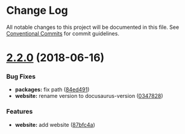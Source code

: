 # Change Log

All notable changes to this project will be documented in this file.
See [Conventional Commits](https://conventionalcommits.org) for commit guidelines.

<a name="2.2.0"></a>
# [2.2.0](https://github.com/proofdict/proofdict/compare/v2.1.1...v2.2.0) (2018-06-16)


### Bug Fixes

* **packages:** fix path ([84ed491](https://github.com/proofdict/proofdict/commit/84ed491))
* **website:** rename version to docusaurus-version ([0347828](https://github.com/proofdict/proofdict/commit/0347828))


### Features

* **website:** add website ([87bfc4a](https://github.com/proofdict/proofdict/commit/87bfc4a))
